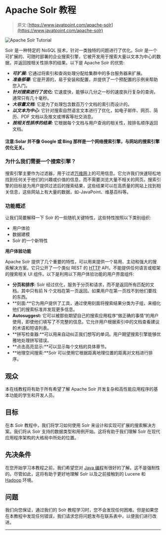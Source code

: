 # Apache Solr 教程

> 原文:[https://www.javatpoint.com/apache-solr](https://www.javatpoint.com/apache-solr)

![Apache Solr Tutorial](../Images/7f3424cb250ce34b45c82e3e3aa501ea.png)

Solr 是一种特定的 NoSQL 技术，针对一类独特的问题进行了优化。Solr 是一个可扩展的、可随时部署的企业搜索引擎，它被开发用于搜索大量以文本为中心的数据，并返回按相关性排序的结果。以下是 Apache Solr 的优势:

*   ***可扩展:*** 它通过将索引和查询处理分配给集群中的多台服务器来扩展。
*   ***准备部署:*** 它是开源的，易于安装和配置，并提供了一个预配置的示例来帮助您入门。
*   ***针对搜索进行了优化:*** 它速度快，能够以几分之一秒的速度执行复杂的查询，通常只有几十毫秒。
*   ***大容量文档:*** 它是为了处理包含数百万个文档的索引而设计的。
*   ***以文本为中心:*** 它针对搜索自然语言文本进行了优化，如电子邮件、网页、简历、PDF 文档以及推文或博客等社交消息。
*   ***按相关性排序的结果:*** 它根据每个文档与用户查询的相关性，按排名顺序返回文档。

#### 注意:Solar 并不像 Google 或 Bing 那样是一个网络搜索引擎，与网站的搜索引擎优化无关。

### 为什么我们需要一个搜索引擎？

搜索引擎主要作为过滤器，用于过滤[万维网](https://www.javatpoint.com/what-is-world-wide-web)上的可用信息。它允许我们快速轻松地找到任何关于他们的兴趣或价值的信息，而不需要浏览大量不相关的网页。搜索引擎的目标是为用户提供过滤后的搜索结果，这些结果可以在高质量的网站上找到相关信息，这些网站上有大量的数据，如-JavaPoint、维基百科等。

### 功能概述

让我们简要解释一下 Solr 的一些随机关键特性，这些特性按照以下类别组织:

*   用户体验
*   数据建模
*   Solr 的一个新特性

**用户体验功能**

Apache Solr 提供了几个重要的特性，可以用来提供一个易用、主动和强大的搜索解决方案。它只公开了一个类似 REST 的 [HTTP](https://www.javatpoint.com/http) API，不能提供任何语言或框架的搜索相关 UI 组件。以下是利用以下用户体验功能的用户界面组件:

*   **分页和排序:** Solr 经过优化，服务于分页和请求，而不是返回所有匹配的文档，其中只有前 N 个文档在第一页返回。如果用户在第一页找不到他们要找的东西。
*   **刻面:**它为用户提供了工具，通过使用刻面将搜索结果分类为子组，来细化他们的搜索标准并发现更多信息。
*   **Autosuggest:** 它可以被那些期望自己的搜索应用程序“做正确的事情”的用户使用，即使他们填写了不完整的信息。它允许用户根据索引中的文档查看建议的术语和短语列表。
*   **拼写检查器:**可以用来自动纠正我们想写的单词。用户期望搜索引擎能够优雅地处理拼写错误。
*   **点击高亮显示:**可以显示每个文档的具体章节。
*   **地理空间搜索:**Solr 可以使用它根据距离地理位置的距离对文档进行排序。

## 观众

本在线教程将有助于所有希望了解 Apache Solr 开发复杂和高性能应用程序的基本功能的学生和开发人员。

## 目标

在本 Solr 教程中，我们将学习如何使用 Solr 来设计和实现可扩展的搜索解决方案。我们将从 Solr 支持的数据类型和用例开始。这将有助于我们理解 Solr 在现代应用程序架构的大格局中所处的位置。

## 先决条件

在您开始学习本教程之前，我们希望您对 [Java 编程](https://www.javatpoint.com/java-tutorial)有很好的了解。这不是强制性的。尽管如此，这将有助于更好地理解 Solr 以及之前接触到的 Lucene 和 [Hadoop](https://www.javatpoint.com/hadoop-tutorial) 环境。

## 问题

我们向您保证，通过我们的 Solr 教程学习时，您不会发现任何困难。但是如果您在本教程中发现任何错误，我们请求您将问题发布在联系表中，以便我们进行改进。

* * *